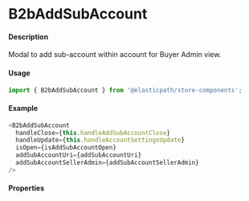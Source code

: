 # B2bAddSubAccount

#### Description

Modal to add sub-account within account for Buyer Admin view.

#### Usage

```js
import { B2bAddSubAccount } from '@elasticpath/store-components';
```

#### Example

```js
<B2bAddSubAccount
  handleClose={this.handleAddSubAccountClose}
  handleUpdate={this.handleAccountSettingsUpdate}
  isOpen={isAddSubAccountOpen}
  addSubAccountUri={addSubAccountUri}
  addSubAccountSellerAdmin={addSubAccountSellerAdmin}
/>
```

#### Properties

<!-- PROPS -->
